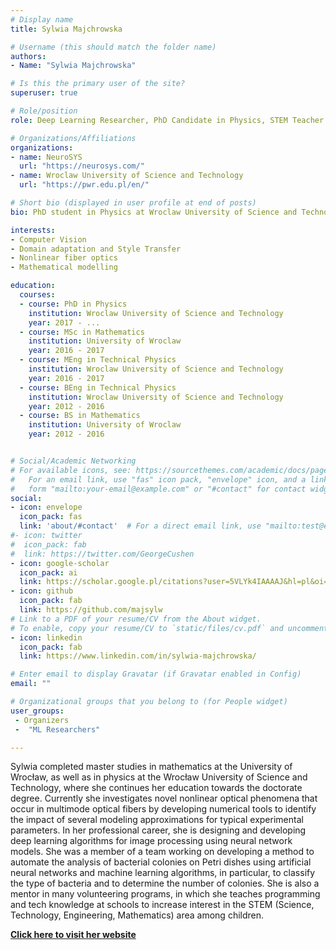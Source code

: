 ```yaml
---
# Display name
title: Sylwia Majchrowska

# Username (this should match the folder name)
authors:
- Name: "Sylwia Majchrowska"

# Is this the primary user of the site?
superuser: true

# Role/position
role: Deep Learning Researcher, PhD Candidate in Physics, STEM Teacher

# Organizations/Affiliations
organizations:
- name: NeuroSYS 
  url: "https://neurosys.com/"
- name: Wroclaw University of Science and Technology
  url: "https://pwr.edu.pl/en/"

# Short bio (displayed in user profile at end of posts)
bio: PhD student in Physics at Wroclaw University of Science and Technology, and Deep Learning Researcher at NeuroSYS. She is a big fan of Python, eager to learn more about data science and machine learning.

interests:
- Computer Vision
- Domain adaptation and Style Transfer
- Nonlinear fiber optics
- Mathematical modelling

education:
  courses:
  - course: PhD in Physics
    institution: Wroclaw University of Science and Technology
    year: 2017 - ...
  - course: MSc in Mathematics
    institution: University of Wroclaw
    year: 2016 - 2017
  - course: MEng in Technical Physics
    institution: Wroclaw University of Science and Technology
    year: 2016 - 2017
  - course: BEng in Technical Physics
    institution: Wroclaw University of Science and Technology
    year: 2012 - 2016
  - course: BS in Mathematics
    institution: University of Wroclaw
    year: 2012 - 2016


# Social/Academic Networking
# For available icons, see: https://sourcethemes.com/academic/docs/page-builder/#icons
#   For an email link, use "fas" icon pack, "envelope" icon, and a link in the
#   form "mailto:your-email@example.com" or "#contact" for contact widget.
social:
- icon: envelope
  icon_pack: fas
  link: 'about/#contact'  # For a direct email link, use "mailto:test@example.org".
#- icon: twitter
#  icon_pack: fab
#  link: https://twitter.com/GeorgeCushen
- icon: google-scholar
  icon_pack: ai
  link: https://scholar.google.pl/citations?user=5VLYk4IAAAAJ&hl=pl&oi=ao
- icon: github
  icon_pack: fab
  link: https://github.com/majsylw
# Link to a PDF of your resume/CV from the About widget.
# To enable, copy your resume/CV to `static/files/cv.pdf` and uncomment the lines below.
- icon: linkedin
  icon_pack: fab
  link: https://www.linkedin.com/in/sylwia-majchrowska/

# Enter email to display Gravatar (if Gravatar enabled in Config)
email: ""

# Organizational groups that you belong to (for People widget)
user_groups:
 - Organizers
 -  "ML Researchers"

---
```


Sylwia completed master studies in mathematics at the University of Wrocław, as well as in physics at the Wrocław University of Science and Technology, where she continues her education towards the doctorate degree. Currently she investigates novel nonlinear optical phenomena that occur in multimode optical fibers by developing numerical tools to identify the impact of several modeling approximations for typical experimental parameters. 
In her professional career, she is designing and developing deep learning algorithms for image processing using neural network models. She was a member of a team working on developing a method to automate the analysis of bacterial colonies on Petri dishes using artificial neural networks and machine learning algorithms, in particular, to classify the type of bacteria and to determine the number of colonies.
She is also a mentor in many volunteering programs, in which she teaches programming and tech knowledge at schools to increase interest in the STEM (Science, Technology, Engineering, Mathematics) area among children.

[**Click here to visit her website**](https://majsylw.netlify.app/)
